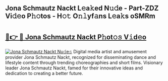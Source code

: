 ## Jona Schmautz Nackt L𝚎a𝚔ed N𝚞𝚍e - Part-ZDZ Vi𝚍𝚎o P𝚑𝚘tos - H𝚘𝚝 O𝚗𝚕yf𝚊ns L𝚎a𝚔s oSMRm

# <h2><a href="http://kf25tqr.oniu.top/?m=Jona+Schmautz+Nackt">🔗👉 🔴 Jona Schmautz Nackt P𝚑ot𝚘𝚜 V𝚒d𝚎o</a></h2>

[![Jona Schmautz Nackt Nu𝚍e𝚜](https://i.imgur.com/0qMVB7G.gif)](http://kf25tqr.oniu.top/?m=Jona+Schmautz+Nackt)
Digital media artist and amusement provider Jona Schmautz Nackt, recognized for disseminating dance and lifestyle content through trending choreographies and short films. Visionary leader Jona Schmautz Nackt, famed for their innovative ideas and dedication to creating a better future.  

